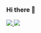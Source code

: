 ### Hi there 👋

<a href="https://blog.naver.com/lio97" target="_blank">
  <img src="https://img.shields.io/badge/Blog-03C75A?style=flat&logo=naver&logoColor=03C75A"/>
</a>

<a href="[https://blog.naver.com/lio97](https://www.instagram.com/so0yeon__?igsh=MXY1ZTBoemg4NW1mNA%3D%3D&utm_source=qr)" target="_blank">
  <img src="https://img.shields.io/badge/Instagram-E4405F?style=flat&logo=instagram&logoColor=E4405F"/>
</a>
